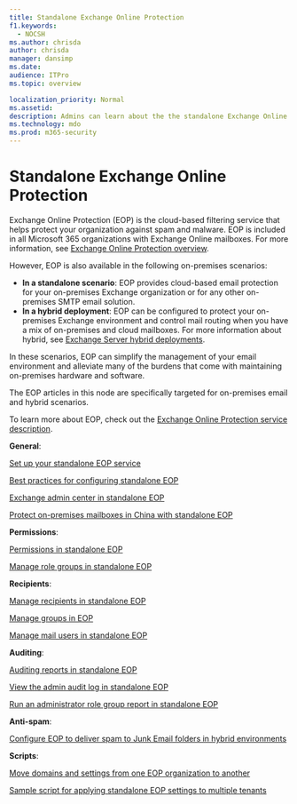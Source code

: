 ```yaml
---
title: Standalone Exchange Online Protection
f1.keywords: 
  - NOCSH
ms.author: chrisda
author: chrisda
manager: dansimp
ms.date: 
audience: ITPro
ms.topic: overview

localization_priority: Normal
ms.assetid:
description: Admins can learn about the the standalone Exchange Online Protection (EOP) that used to protect on-premises email environments (including hybrid environments).
ms.technology: mdo
ms.prod: m365-security
---
```


# Standalone Exchange Online Protection

Exchange Online Protection (EOP) is the cloud-based filtering service that helps protect your organization against spam and malware. EOP is included in all Microsoft 365 organizations with Exchange Online mailboxes. For more information, see [Exchange Online Protection overview](/microsoft-365/security/office-365-security/exchange-online-protection-overview).

However, EOP is also available in the following on-premises scenarios:

- **In a standalone scenario**: EOP provides cloud-based email protection for your on-premises Exchange organization or for any other on-premises SMTP email solution.
- **In a hybrid deployment**: EOP can be configured to protect your on-premises Exchange environment and control mail routing when you have a mix of on-premises and cloud mailboxes. For more information about hybrid, see [Exchange Server hybrid deployments](../exchange-hybrid.md).

In these scenarios, EOP can simplify the management of your email environment and alleviate many of the burdens that come with maintaining on-premises hardware and software.

The EOP articles in this node are specifically targeted for on-premises email and hybrid scenarios.

To learn more about EOP, check out the [Exchange Online Protection service description](/office365/servicedescriptions/exchange-online-protection-service-description/exchange-online-protection-service-description).

**General**:

[Set up your standalone EOP service](set-up-your-eop-service.md)

[Best practices for configuring standalone EOP](best-practices-for-configuring-eop.md)

[Exchange admin center in standalone EOP](exchange-admin-center-eop.md)

[Protect on-premises mailboxes in China with standalone EOP](standalone-eop-china.md)

**Permissions**:

[Permissions in standalone EOP](feature-permissions-in-eop.md)

[Manage role groups in standalone EOP](manage-admin-role-group-permissions-in-eop.md)

**Recipients**:

[Manage recipients in standalone EOP](manage-recipients-in-eop.md)

[Manage groups in EOP](manage-groups-in-eop.md)

[Manage mail users in standalone EOP](manage-mail-users-in-eop.md)

**Auditing**:

[Auditing reports in standalone EOP](auditing-reports-in-eop.md)

[View the admin audit log in standalone EOP](view-the-admin-audit-log-eop.md)

[Run an administrator role group report in standalone EOP](admin-role-group-report-eop.md)

**Anti-spam**:

[Configure EOP to deliver spam to Junk Email folders in hybrid environments](configure-eop-spam-protection-hybrid.md)

**Scripts**:

[Move domains and settings from one EOP organization to another](move-domains-and-settings-between-eop-orgs.md)

[Sample script for applying standalone EOP settings to multiple tenants](sample-script-standalone-eop-settings-to-multiple-tenants.md)

